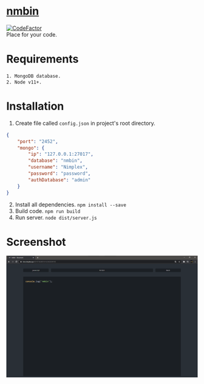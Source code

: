 # [nmbin](https://bin.nimplex.xyz)
[![CodeFactor](https://www.codefactor.io/repository/github/nimplex/nmbin/badge)](https://www.codefactor.io/repository/github/nimplex/nmbin) <br/>
Place for your code.

# Requirements
```
1. MongoDB database.
2. Node v11+.
```

# Installation
1. Create file called `config.json` in project's root directory.
```json
{
    "port": "2452",
    "mongo": { 
        "ip": "127.0.0.1:27017", 
        "database": "nmbin", 
        "username": "Nimplex", 
        "password": "password",
        "authDatabase": "admin"
    }
}
```
2. Install all dependencies.
`npm install --save`
3. Build code.
`npm run build`
4. Run server.
`node dist/server.js`

# Screenshot

![Screenshot](/public/assets/screenshot.png)
